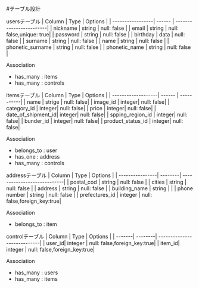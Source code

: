 #テーブル設計

usersテーブル
| Column           | Type   | Options                 |
| -----------------| ------ | ------------------------|
| nickname         | string | null: false             |
| email            | string | null: false,unique: true|
| password         | string | null: false             |
| birthday         | data   | null: false             |
| surname          | string | null: false             |
| name             | string | null: false             |
| phonetic_surname | string | null: false             |
| phonetic_name    | string | null: false             |

   Association
 - has_many : items
 - has_many : controls

 itemsテーブル
 | Column             | Type   | Options    |
 | -------------------| ------ | -----------| 
 | name               | strige | null: false|
 | image_id           | integer| null: false|
 | category_id        | integer| null: false|
 | price              | integer| null: false|
 | date_of_shipment_id| integer| null: false|
 | spping_region_id   | integer| null: false|
 | bunder_id          | integer| null: false|
 | product_status_id  | integer| null: false|

  Association
 - belongs_to : user
 - has_one : address
 - has_many : controls

 addressテーブル
 | Column          | Type    | Options                     |
 | ----------------| --------| ----------------------------|
 | postal_cod      | string  | null: false                 |
 | cities          | string  | null: false                 |
 | address         | string  | null: false                 |
 | building_name   | string  |                             |
 | phone number    | string  | null: false                 |
 | prefectures_id  | integer | null: false,foreign_key:true|

 Association
 - belongs_to : item

 controlテーブル
 | Column | Type    | Options                     |
 | -------| --------| ----------------------------|
 | user_id| integer | null: false,foreign_key:true|
 | item_id| integer | null: false,foreign_key:true|

 Association
 - has_many : users
 - has_many : items

 
